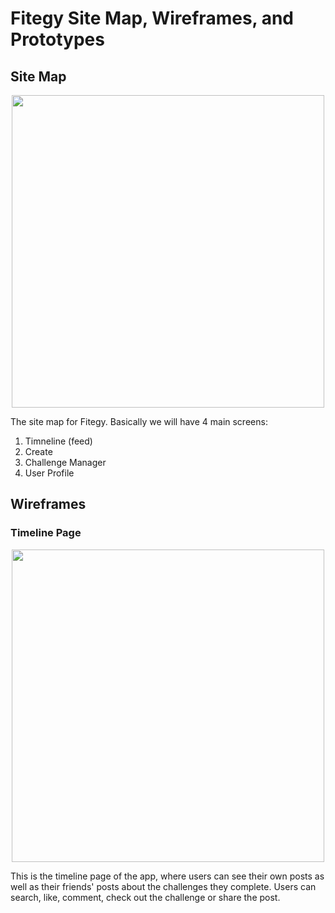 # Fitegy Site Map, Wireframes, and Prototypes

## Site Map
<p align="center">
    <img src="https://github.com/software-students-fall2021/project-setup-team-fitegy/blob/master/ux-design/Fitegy%20Site%20Map.drawio.png?raw=true" width="500px" >
</p>

The site map for Fitegy. Basically we will have 4 main screens: 
1. Timneline (feed)
2. Create
3. Challenge Manager
4. User Profile


## Wireframes

### Timeline Page
<p align="center">
    <img src="https://github.com/software-students-fall2021/project-setup-team-fitegy/blob/master/ux-design/timeline.png?raw=true" width="500px" >
</p>

This is the timeline page of the app, where users can see their own posts as well as their friends' posts about the challenges they complete. Users can search, like, comment, check out the challenge or share the post. 